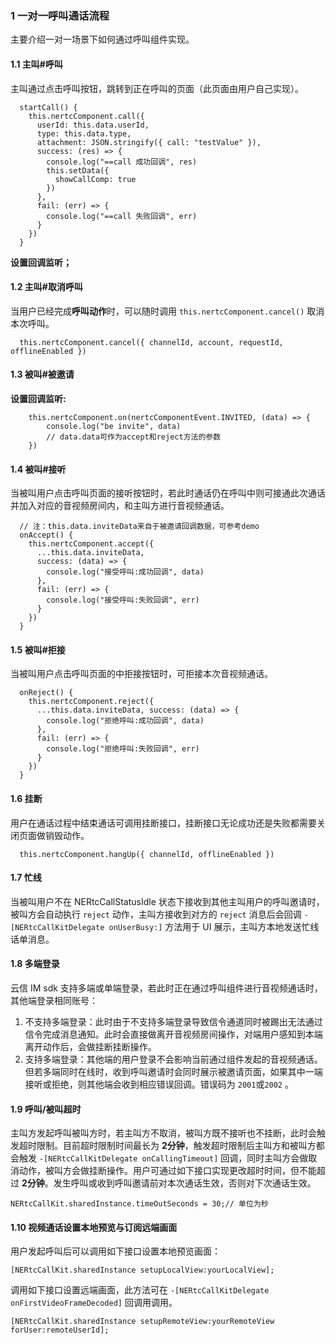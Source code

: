 ### 1 一对一呼叫通话流程

主要介绍一对一场景下如何通过呼叫组件实现。

#### 1.1 主叫#呼叫

主叫通过点击呼叫按钮，跳转到正在呼叫的页面（此页面由用户自己实现）。

```
  startCall() {
    this.nertcComponent.call({
      userId: this.data.userId,
      type: this.data.type,
      attachment: JSON.stringify({ call: "testValue" }),
      success: (res) => {
        console.log("==call 成功回调", res)
        this.setData({
          showCallComp: true
        })
      },
      fail: (err) => {
        console.log("==call 失败回调", err)
      }
    })
  }
```

**设置回调监听；**

#### 1.2 主叫#取消呼叫

当用户已经完成**呼叫动作**时，可以随时调用 `this.nertcComponent.cancel()` 取消本次呼叫。

```
  this.nertcComponent.cancel({ channelId, account, requestId, offlineEnabled })
```

#### 1.3 被叫#被邀请

**设置回调监听:**

```
	this.nertcComponent.on(nertcComponentEvent.INVITED, (data) => {
		console.log("be invite", data)
		// data.data可作为accept和reject方法的参数
	})
```

#### 1.4 被叫#接听

当被叫用户点击呼叫页面的接听按钮时，若此时通话仍在呼叫中则可接通此次通话并加入对应的音视频房间内，和主叫方进行音视频通话。

```
  // 注：this.data.inviteData来自于被邀请回调数据，可参考demo
  onAccept() {
    this.nertcComponent.accept({
      ...this.data.inviteData,
      success: (data) => {
        console.log("接受呼叫:成功回调", data)
      },
      fail: (err) => {
        console.log("接受呼叫:失败回调", err)
      }
    })
  }
```

#### 1.5 被叫#拒接

当被叫用户点击呼叫页面的中拒接按钮时，可拒接本次音视频通话。

```
  onReject() {
    this.nertcComponent.reject({
      ...this.data.inviteData, success: (data) => {
        console.log("拒绝呼叫:成功回调", data)
      },
      fail: (err) => {
        console.log("拒绝呼叫:失败回调", err)
      }
    })
  }
```

#### 1.6 挂断

用户在通话过程中结束通话可调用挂断接口，挂断接口无论成功还是失败都需要关闭页面做销毁动作。

```
  this.nertcComponent.hangUp({ channelId, offlineEnabled })

```

#### 1.7 忙线

当被叫用户不在 NERtcCallStatusIdle 状态下接收到其他主叫用户的呼叫邀请时，被叫方会自动执行 `reject` 动作，主叫方接收到对方的 `reject` 消息后会回调 `-[NERtcCallKitDelegate onUserBusy:]` 方法用于 UI 展示，主叫方本地发送忙线话单消息。

#### 1.8 多端登录

云信 IM sdk 支持多端或单端登录，若此时正在通过呼叫组件进行音视频通话时，其他端登录相同账号：

1. 不支持多端登录：此时由于不支持多端登录导致信令通道同时被踢出无法通过信令完成消息通知。此时会直接做离开音视频房间操作，对端用户感知到本端离开动作后，会做挂断挂断操作。
2. 支持多端登录：其他端的用户登录不会影响当前通过组件发起的音视频通话。但若多端同时在线时，收到呼叫邀请时会同时展示被邀请页面，如果其中一端接听或拒绝，则其他端会收到相应错误回调。错误码为 `2001`或`2002` 。

#### 1.9 呼叫/被叫超时

主叫方发起呼叫被叫方时，若主叫方不取消，被叫方既不接听也不挂断，此时会触发超时限制。目前超时限制时间最长为 **2分钟**，触发超时限制后主叫方和被叫方都会触发 `-[NERtcCallKitDelegate onCallingTimeout]` 回调，同时主叫方会做取消动作，被叫方会做挂断操作。用户可通过如下接口实现更改超时时间，但不能超过 **2分钟**。发生呼叫或收到呼叫邀请前对本次通话生效，否则对下次通话生效。

```objc
NERtcCallKit.sharedInstance.timeOutSeconds = 30;// 单位为秒
```

#### 1.10 <span id='p2p_videoview'>视频通话设置本地预览与订阅远端画面</span>

用户发起呼叫后可以调用如下接口设置本地预览画面：

```objc
[NERtcCallKit.sharedInstance setupLocalView:yourLocalView];
```

调用如下接口设置远端画面，此方法可在 `-[NERtcCallKitDelegate onFirstVideoFrameDecoded]` 回调用调用。

```objc
[NERtcCallKit.sharedInstance setupRemoteView:yourRemoteView forUser:remoteUserId];
```

